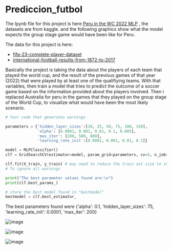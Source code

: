# Prediccion_futbol

The Ipynb file for this project is here [Peru in the WC 2022 MLP](https://github.com/Malvape/Prediccion_futbol/blob/main/Solucion.ipynb) , the datasets are from kaggle. and the following graphics show what the model expects the group stage game would have been like for Peru.

The data for this project is here:
* [fifa-23-complete-player-dataset](https://www.kaggle.com/datasets/cashncarry/fifa-23-complete-player-dataset)
* [international-football-results-from-1872-to-2017](https://www.kaggle.com/datasets/martj42/international-football-results-from-1872-to-2017)

Basically the project is taking the data about the players of each team that played the world cup, and the result of the previous games of that year (2022) that were played by at least one of the qualifiying teams. With that variables, then train a model that tries to predict the outcome of a soccer game based on the information provided about the players involved.
Then i replaced Australia for peru in the games that they played on the group stage of the World Cup, to visualize what would have been the most likely scenario.



```python
# Your code that generates warnings

parameters = {'hidden_layer_sizes':[10, 25, 50, 75, 100, 150],
              'alpha': [0.0001, 0.001, 0.01, 0.1, 0.005], 
              'max_iter': [200, 500, 800], 
              'learning_rate_init':[0.0001, 0.001, 0.01, 0.1]}

model = MLPClassifier()
clf = GridSearchCV(estimator=model, param_grid=parameters, cv=5, n_jobs=-1)

clf.fit(X_train, y_train) # may need to reduce the train set size to shorten the training time
# To ignore all warnings

print("The best parameter values found are:\n")
print(clf.best_params_)

# store the best model found in "bestmodel"
bestmodel = clf.best_estimator_
```
The best parameters found were {'alpha': 0.1, 'hidden_layer_sizes': 75, 'learning_rate_init': 0.0001, 'max_iter': 200}

![image](https://github.com/Malvape/Prediccion_futbol/assets/41355722/709c3b15-f078-4eb8-8c13-ca8b0af798d4)

![image](https://github.com/Malvape/Prediccion_futbol/assets/41355722/30b8668a-d932-4011-af03-d6a1a1e4476b)

![image](https://github.com/Malvape/Prediccion_futbol/assets/41355722/302d5a2a-9fe1-4df7-b93c-ceadf28f8cca)


